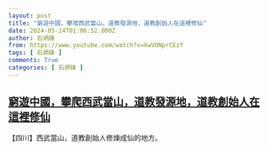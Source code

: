 ```yaml
---
layout: post
title: "窮遊中國，攀爬西武當山，道教發源地，道教創始人在這裡修仙"
date: 2024-05-14T01:06:52.000Z
author: 石炳鋒
from: https://www.youtube.com/watch?v=kwVONprCEzY
tags: [ 石炳锋 ]
comments: True
categories: [ 石炳锋 ]
---
```

<!--1715648812000-->
[窮遊中國，攀爬西武當山，道教發源地，道教創始人在這裡修仙](https://www.youtube.com/watch?v=kwVONprCEzY)
------

<div>
【四川】西武當山，道教創始人修煉成仙的地方。
</div>
